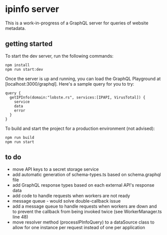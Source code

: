# ipinfo server
This is a work-in-progress of a GraphQL server for queries of website metadata.

## getting started
To start the dev server, run the following commands:
```
npm install
npm run start:dev
```

Once the server is up and running, you can load the GraphQL Playground at [localhost:3000/graphql].
Here's a sample query for you to try:
```
query {
  getIPInfo(domain:"lobste.rs", services:[IPAPI, VirusTotal]) {
    service
    data
    error
  }
}
```


To build and start the project for a production environment (not advised):
```
npm run build
npm run start
```

## to do
* move API keys to a secret storage service
* add automatic generation of schema-types.ts based on schema.graphql file
* add GraphQL response types based on each external API's response data
* add code to handle requests when workers are not ready
* message queue - would solve double-callback issue
* add a message queue to handle requests when workers are down and to prevent the callback from being invoked twice (see WorkerManager.ts line 48)
* move resolver method (processIPInfoQuery) to a dataSource class to allow for one instance per request instead of one per application

